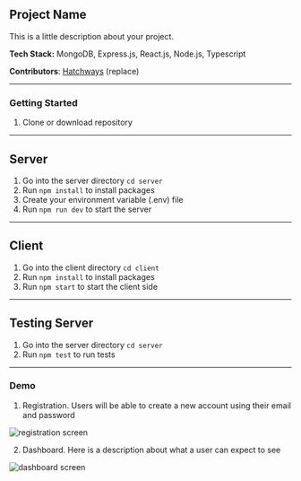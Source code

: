 ## Project Name

This is a little description about your project.

**Tech Stack:** MongoDB, Express.js, React.js, Node.js, Typescript

**Contributors**: [Hatchways](https://github.com/hatchways) (replace)

---

### Getting Started

1. Clone or download repository

---

## Server

1. Go into the server directory `cd server`
2. Run `npm install` to install packages
3. Create your environment variable (.env) file
4. Run `npm run dev` to start the server

---

## Client

1. Go into the client directory `cd client`
2. Run `npm install` to install packages
3. Run `npm start` to start the client side

---

## Testing Server

1. Go into the server directory `cd server`
2. Run `npm test` to run tests

---

### Demo

1. Registration. Users will be able to create a new account using their email and password

![registration screen](https://user-images.githubusercontent.com/57962457/133823450-aa3e3fc1-fa09-4caf-888b-eb1f09fef832.jpg)

2. Dashboard. Here is a description about what a user can expect to see

![dashboard screen](https://user-images.githubusercontent.com/57962457/133823594-a791dd21-7873-42ed-8e72-ab89c3d0862f.jpg)

